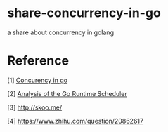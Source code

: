 # share-concurrency-in-go
a share about concurrency in golang
# Reference
[1] [Concurency in go](https://github.com/jinyaozhuzhu/share-concurrency-in-go/blob/master/doc/Concurrency_in_Go.pdf)

[2] [Analysis of the Go Runtime Scheduler](https://github.com/jinyaozhuzhu/share-concurrency-in-go/blob/master/doc/Analysis_of_the_Go_Runtime_Scheduler.pdf)

[3] http://skoo.me/

[4] https://www.zhihu.com/question/20862617
